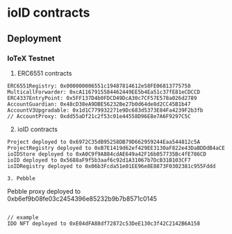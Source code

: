 # ioID contracts

## Deployment

### IoTeX Testnet

1. ERC6551 contracts

```
ERC6551Registry: 0x000000006551c19487814612e58FE06813775758
MulticallForwarder: 0xcA1167915584462449EE5b4Ea51c37fE81eCDCCD
ERC4337EntryPoint: 0x5FF137D4b0FDCD49DcA30c7CF57E578a026d2789
AccountGuardian: 0x48cD38eA9DBE56232Be27b0d64de8d2CC45B1b47
AccountV3Upgradable: 0x1d1C779932271e9Dc683d5373E84Fa4239F2b3fb
// AccountProxy: 0xdd55aDf21c2f53c01e44558D96E8e7A6F9297C5C
```

2. ioID contracts

```
Project deployed to 0x6972C35dB95258DB79D662959244Eaa544812c5A
ProjectRegistry deployed to 0xB7E1419d62ef429EE3130aF822e43DaBDDdB4aCE
ioIDStore deployed to 0xA0C9f9A884cdAE649a42F16b057735Bc4fE786CD
ioID deployed to 0x5688aF9f5b3aaf6c92d1A31067b7DcB31B103CF7
ioIDRegistry deployed to 0x06b3Fcda51e01EE96e8E8873F0302381c955Fddd

3. Pebble

```
Pebble proxy deployed to 0xb6ef9b08fe03c2454396e85232b9b7b8571c0145
```

// example
IDO NFT deployed to 0xE04dFA88df72872c53DeE130c3f42C2142B6A158
```
